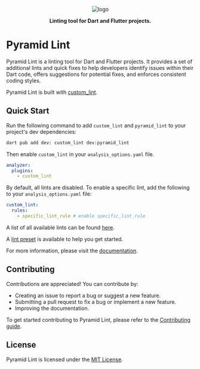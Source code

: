 <p align="center">
  <img src="https://raw.githubusercontent.com/charlescyt/pyramid_lint/main/docs/assets/logo-192x192.png" alt="logo" />
</p>

<p align="center">
<strong>Linting tool for Dart and Flutter projects.</strong>
</p>

# Pyramid Lint

Pyramid Lint is a linting tool for Dart and Flutter projects. It provides a set of additional lints and quick fixes to help developers identify issues within their Dart code, offers suggestions for potential fixes, and enforces consistent coding styles.

Pyramid Lint is built with [custom_lint][custom_lint].

## Quick Start

Run the following command to add `custom_lint` and `pyramid_lint` to your project's dev dependencies:

```sh
dart pub add dev: custom_lint dev:pyramid_lint
```

Then enable `custom_lint` in your `analysis_options.yaml` file.

```yaml
analyzer:
  plugins:
    - custom_lint
```

By default, all lints are disabled. To enable a specific lint, add the following to your `analysis_options.yaml` file:

```yaml
custom_lint:
  rules:
    - specific_lint_rule # enable specific_lint_rule
```

A list of all available lints can be found [here][available-lints].

A [lint preset][lint-preset] is available to help you get started.

For more information, please visit the [documentation][documentation].

## Contributing

Contributions are appreciated! You can contribute by:

- Creating an issue to report a bug or suggest a new feature.
- Submitting a pull request to fix a bug or implement a new feature.
- Improving the documentation.

To get started contributing to Pyramid Lint, please refer to the [Contributing guide][contributing].

## License

Pyramid Lint is licensed under the [MIT License][license].

<!-- Links -->

[custom_lint]: https://pub.dev/packages/custom_lint
[documentation]: https://docs.page/charlescyt/pyramid_lint
[available-lints]: https://docs.page/charlescyt/pyramid_lint/available-lints
[lint-preset]: https://docs.page/charlescyt/pyramid_lint/getting-started#lint-preset
[contributing]: https://github.com/charlescyt/pyramid_lint/blob/main/CONTRIBUTING.md
[license]: https://github.com/charlescyt/pyramid_lint/blob/main/LICENSE
